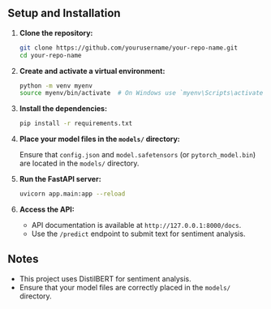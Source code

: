 
## Setup and Installation

1. **Clone the repository:**

    ```bash
    git clone https://github.com/yourusername/your-repo-name.git
    cd your-repo-name
    ```

2. **Create and activate a virtual environment:**

    ```bash
    python -m venv myenv
    source myenv/bin/activate  # On Windows use `myenv\Scripts\activate`
    ```

3. **Install the dependencies:**

    ```bash
    pip install -r requirements.txt
    ```

4. **Place your model files in the `models/` directory:**

    Ensure that `config.json` and `model.safetensors` (or `pytorch_model.bin`) are located in the `models/` directory.

5. **Run the FastAPI server:**

    ```bash
    uvicorn app.main:app --reload
    ```

6. **Access the API:**

    - API documentation is available at `http://127.0.0.1:8000/docs`.
    - Use the `/predict` endpoint to submit text for sentiment analysis.

## Notes

- This project uses DistilBERT for sentiment analysis.
- Ensure that your model files are correctly placed in the `models/` directory.
